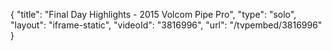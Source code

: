 {
    "title": "Final Day Highlights - 2015 Volcom Pipe Pro",
    "type": "solo",
    "layout": "iframe-static",
    "videoId": "3816996",
    "url": "\/tvpembed\/3816996"
}